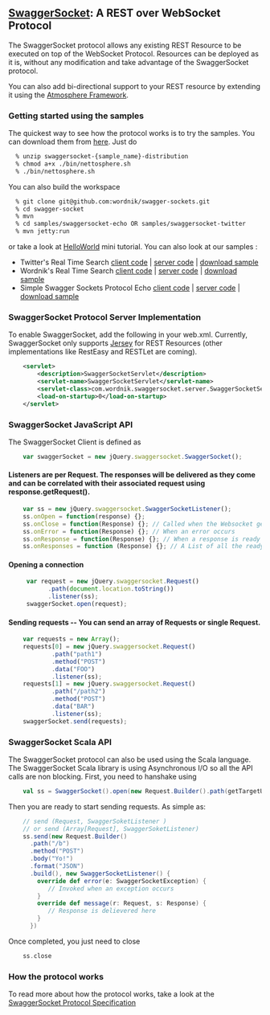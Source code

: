 ## [SwaggerSocket](https://github.com/wordnik/swagger-sockets/wiki/Swagger-Socket-Protocol): A REST over WebSocket Protocol

The SwaggerSocket protocol allows any existing REST Resource to be executed on top of the WebSocket Protocol. Resources can be deployed as it is, without any modification and take advantage of the SwaggerSocket protocol.

You can also add bi-directional support to your REST resource by extending it using the [Atmosphere Framework](http://github.com/Atmosphere/atmosphere).

### Getting started using the samples
The quickest way to see how the protocol works is to try the samples. You can download them from [here](http://search.maven.org/#search|ga|1|swaggersocket). Just do

```bash
  % unzip swaggersocket-{sample_name}-distribution
  % chmod a+x ./bin/nettosphere.sh
  % ./bin/nettosphere.sh
```

You can also build the workspace

```bash
  % git clone git@github.com:wordnik/swagger-sockets.git
  % cd swagger-socket
  % mvn 
  % cd samples/swaggersocket-echo OR samples/swaggersocket-twitter
  % mvn jetty:run
```

or take a look at [HelloWorld](https://github.com/wordnik/swagger-sockets/wiki/Getting-started-with-SwaggerSocket-and-Jersey) mini tutorial. 
You can also look at our samples :

 * Twitter's Real Time Search [client code](https://github.com/wordnik/swagger-sockets/blob/master/samples/swaggersocket-twitter/src/main/webapp/index.html#L10) | [server code](https://github.com/wordnik/swagger-sockets/blob/master/samples/swaggersocket-twitter/src/main/java/com/wordnik/swaggersocket/samples/TwitterFeed.java#L45) | [download sample](http://search.maven.org/remotecontent?filepath=com/wordnik/swaggersocket-twitter/1.0.0/swaggersocket-twitter-1.0.0-distribution.zip)
 * Wordnik's Real Time Search [client code](https://github.com/wordnik/swagger-sockets/blob/master/samples/swaggersocket-wordnik/src/main/webapp/index.html#L10) | [server code](https://github.com/wordnik/swagger-sockets/blob/master/samples/swaggersocket-wordnik/src/main/scala/com/wordnik/swaggersocket/samples/WordnikResourceProxy.scala#L30) | [download sample](http://search.maven.org/remotecontent?filepath=com/wordnik/swaggersocket-wordnik/1.0.0/swaggersocket-wordnik-1.0.0-distribution.zip)
 * Simple Swagger Sockets Protocol Echo [client code](https://github.com/wordnik/swagger-sockets/blob/master/samples/swaggersocket-echo/src/main/webapp/index.html#L9) | [server code](https://github.com/wordnik/swagger-sockets/blob/master/samples/swaggersocket-echo/src/main/scala/org/wordnik/swaggersocket/samples/SwaggerSocketResource.scala#L16) | [download sample](http://search.maven.org/remotecontent?filepath=com/wordnik/swaggersocket-echo/1.0.0/swaggersocket-echo-1.0.0-distribution.zip)

### SwaggerSocket Protocol Server Implementation
To enable SwaggerSocket, add the following in your web.xml. Currently, SwaggerSocket only supports [Jersey](http://jersey.java.net/) for REST Resources (other implementations like RestEasy and RESTLet are coming).  

```xml
    <servlet>
        <description>SwaggerSocketServlet</description>
        <servlet-name>SwaggerSocketServlet</servlet-name>
        <servlet-class>com.wordnik.swaggersocket.server.SwaggerSocketServlet</servlet-class>
        <load-on-startup>0</load-on-startup>
    </servlet>
```

### SwaggerSocket JavaScript API
The SwaggerSocket Client is defined as

```javascript
    var swaggerSocket = new jQuery.swaggersocket.SwaggerSocket();
```

#### Listeners are per Request. The responses will be delivered as they come and can be correlated with their associated request using response.getRequest().

```javascript
    var ss = new jQuery.swaggersocket.SwaggerSocketListener();
    ss.onOpen = function(response) {};
    ss.onClose = function(Response) {}; // Called when the Websocket gets closed
    ss.onError = function(Response) {}; // When an error occurs
    ss.onResponse = function(Response) {}; // When a response is ready
    ss.onResponses = function (Response) {}; // A List of all the ready responses
```

#### Opening a connection

```javascript
     var request = new jQuery.swaggersocket.Request()
           .path(document.location.toString())
           .listener(ss);
     swaggerSocket.open(request);
```

#### Sending requests -- You can send an array of Requests or single Request.

```javascript
    var requests = new Array();
    requests[0] = new jQuery.swaggersocket.Request()
            .path("path1")
            .method("POST")
            .data("FOO")
            .listener(ss);
    requests[1] = new jQuery.swaggersocket.Request()
            .path("/path2")
            .method("POST")
            .data("BAR")
            .listener(ss);
    swaggerSocket.send(requests);
```

### SwaggerSocket Scala API
The SwaggerSocket protocol can also be used using the Scala language. The SwaggerSocket Scala library is using Asynchronous I/O so all the API calls are non blocking. First, you need to hanshake using

```scala
    val ss = SwaggerSocket().open(new Request.Builder().path(getTargetUrl + "/").build())
```

Then you are ready to start sending requests. As simple as:

```scala
    // send (Request, SwaggerSoketListener )
    // or send (Array[Request], SwaggerSoketListener)
    ss.send(new Request.Builder()
      .path("/b")
      .method("POST")
      .body("Yo!")
      .format("JSON")
      .build(), new SwaggerSocketListener() {
      	override def error(e: SwaggerSocketException) {
           // Invoked when an exception occurs
	    }
     	override def message(r: Request, s: Response) {
           // Response is delievered here
        }
      })
```
Once completed, you just need to close

```scala
    ss.close
```

### How the protocol works
To read more about how the protocol works, take a look at the [SwaggerSocket Protocol Specification](https://github.com/wordnik/swagger-sockets/wiki/Swagger-Socket-Protocol)


